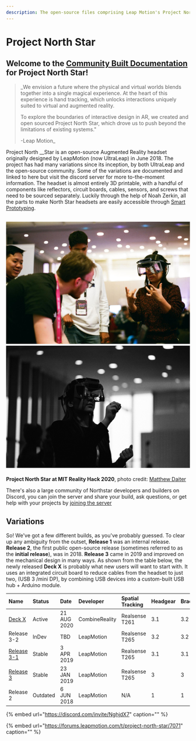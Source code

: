 ```yaml
---
description: The open-source files comprising Leap Motion's Project North Star AR Headset.
---
```


# Project North Star

## Welcome to the [Community Built Documentation](https://project-north-star.gitbook.io/project-north-star/) for Project North Star!

> _We envision a future where the physical and virtual worlds blends together into a single magical experience. At the heart of this experience is hand tracking, which unlocks interactions uniquely suited to virtual and augmented reality.   
>   
> To explore the boundaries of interactive design in AR, we created and open sourced Project North Star, which drove us to push beyond the limitations of existing systems."  
>   
> -Leap Motion_

Project North __Star is an open-source Augmented Reality headset originally designed by LeapMotion \(now UltraLeap\) in June 2018. The project has had many variations since its inception, by both UltraLeap and the open-source community. Some of the variations are documented and linked to here but visit the discord server for more to-the-moment information. The headset is almost entirely 3D printable, with a handful of components like reflectors, circuit boards, cables, sensors, and screws that need to be sourced separately. Luckily through the help of Noah Zerkin, all the parts to make North Star headsets are easily accessible through [Smart Prototyping](https://www.smart-prototyping.com/AR-VR-MR-XR/AR-VR-Kits-Bundles).

## ![](.gitbook/assets/77282ad5-ddca-4973-aa17-0e2b34dce0a5.jpeg) ![](.gitbook/assets/self-rated_best_shot.jpg) 

**Project North Star at MIT Reality Hack 2020**, photo credit: [Matthew Daiter](https://daiter.dev/)

There's also a large community of Northstar developers and builders on Discord, you can join the server and share your build, ask questions, or get help with your projects by [joining the server](https://discord.gg/9TtZhb4)

## Variations

So! We've got a few different builds, as you've probably guessed. To clear up any ambiguity from the outset, **Release 1** was an internal release. **Release 2**, the first public open-source release \(sometimes referred to as the **initial release**\), was in 2018. **Release 3** came in 2019 and improved on the mechanical design in many ways. As shown from the table below, the newly released **Deck X** is probably what new users will want to start with. It uses an integrated circuit board to reduce cables from the headset to just two, \(USB 3 /mini DP\), by combining USB devices into a custom-built USB hub + Arduino module. 

| Name | Status | Date | Developer | Spatial Tracking | Headgear | Bracket |
| :--- | :--- | :--- | :--- | :--- | :--- | :--- |
| [Deck X](mechanical/combine-reality-deck-x/) | Active | 21 AUG 2020 | CombineReality | Realsense T261 | 3.1 | 3.2 |
| Release 3-2 | InDev | TBD | LeapMotion | Realsense T265 | 3.2 | 3.2 |
| [Release 3-1](mechanical/release-3/) | Stable | 3 APR 2019 | LeapMotion | Realsense T265 | 3.1 | 3.1 |
| [Release 3](mechanical/release-3/) | Stable | 23 JAN 2019 | LeapMotion | Realsense T265 | 3 | 3 |
| Release 2 | Outdated | 6 JUN 2018 | LeapMotion | N/A | 1 | 1 |

{% embed url="https://discord.com/invite/NghjdX7" caption="" %}

{% embed url="https://forums.leapmotion.com/t/project-north-star/7071" caption="" %}

